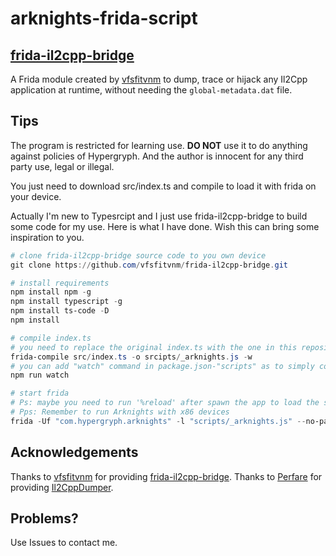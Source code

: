 # arknights-frida-script

## [frida-il2cpp-bridge](https://github.com/vfsfitvnm/frida-il2cpp-bridge)

A Frida module created by [vfsfitvnm](https://github.com/vfsfitvnm) to dump, trace or hijack any Il2Cpp application at runtime, without needing the `global-metadata.dat` file.

## Tips

The program is restricted for learning use. **DO NOT** use it to do anything against policies of Hypergryph. And the author is innocent for any third party use, legal or illegal.

You just need to download src/index.ts and compile to load it with frida on your device.

Actually I'm new to Typesrcipt and I just use frida-il2cpp-bridge to build some code for my use. Here is what I have done. Wish this can bring some inspiration to you.

```POWERSHELL
# clone frida-il2cpp-bridge source code to you own device
git clone https://github.com/vfsfitvnm/frida-il2cpp-bridge.git

# install requirements
npm install npm -g
npm install typescript -g
npm install ts-code -D
npm install

# compile index.ts
# you need to replace the original index.ts with the one in this repository 
frida-compile src/index.ts -o srcipts/_arknights.js -w
# you can add "watch" command in package.json-"scripts" as to simply compile as this:
npm run watch

# start frida
# Ps: maybe you need to run '%reload' after spawn the app to load the script successfully
# Pps: Remember to run Arknights with x86 devices
frida -Uf "com.hypergryph.arknights" -l "scripts/_arknights.js" --no-pause
```


## Acknowledgements

Thanks to [vfsfitvnm](https://github.com/vfsfitvnm) for providing [frida-il2cpp-bridge](https://github.com/vfsfitvnm/frida-il2cpp-bridge).
Thanks to [Perfare](https://github.com/Perfare) for providing [Il2CppDumper](https://github.com/Perfare/Il2CppDumper).

## Problems?

Use Issues to contact me.
